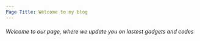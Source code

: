 ```yaml
---
Page Title: Welcome to my blog
---
```

###### Welcome to our page, where we update you on lastest gadgets and codes
